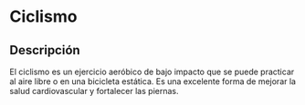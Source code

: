 # Ciclismo

## Descripción
El ciclismo es un ejercicio aeróbico de bajo impacto que se puede practicar al aire libre o en una bicicleta estática. Es una excelente forma de mejorar la salud cardiovascular y fortalecer las piernas.